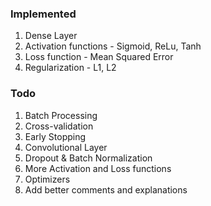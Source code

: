 ### Implemented
1. Dense Layer
2. Activation functions - Sigmoid, ReLu, Tanh
3. Loss function - Mean Squared Error
4. Regularization - L1, L2

### Todo
1. Batch Processing
2. Cross-validation
3. Early Stopping
4. Convolutional Layer
5. Dropout & Batch Normalization
6. More Activation and Loss functions
7. Optimizers
8. Add better comments and explanations
